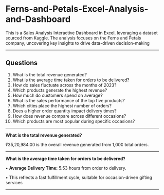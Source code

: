 # Ferns-and-Petals-Excel-Analysis-and-Dashboard
This is a Sales Analysis Interactive Dashboard in Excel, leveraging a dataset sourced from Kaggle. The analysis focuses on the Ferns and Petals company, uncovering key insights to drive data-driven decision-making

---
## Questions
1. What is the total revenue generated?
2. What is the average time taken for orders to be delivered?
3. How do sales fluctuate across the months of 2023?
4. Which products generate the highest revenue?
5. How much do customers spend on average?
6. What is the sales performance of the top five products?
7. Which cities place the highest number of orders?
8. Does a higher order quantity impact delivery times?
9. How does revenue compare across different occasions?
10. Which products are most popular during specific occasions?

---
**What is the total revenue generated?**

₹35,20,984.00 is the overall revenue generated from 1,000 total orders.

---
**What is the average time taken for orders to be delivered?**

• **Average Delivery Time:** 5.53 hours from order to delivery.

• This reflects a fast fulfillment cycle, suitable for occasion-driven gifting services

---
